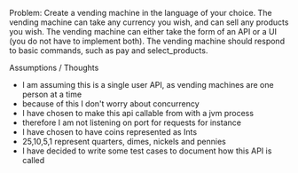 Problem:
Create a vending machine in the language of your choice. 
The vending machine can take any currency you wish, and can sell any products you wish. 
The vending machine can either take the form of an API or a UI (you do not have to implement both). 
The vending machine should respond to basic commands, such as pay and select_products.


Assumptions / Thoughts
 * I am assuming this is a single user API, as vending machines are one person at a time
  * because of this I don't worry about concurrency
 * I have chosen to make this api callable from with a jvm process
  * therefore I am not listening on port for requests for instance
 * I have chosen to have coins represented as Ints
  *  25,10,5,1 represent quarters, dimes, nickels and pennies
 * I have decided to write some test cases to document how this API is called 
 
 
 